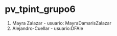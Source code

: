 # pv_tpint_grupo6

1. Mayra Zalazar - usuario: MayraDamarisZalazar
2. Alejandro-Cuellar - usuario:DFAle